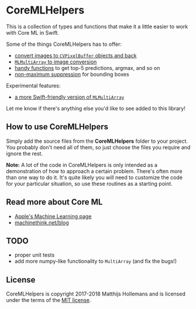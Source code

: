 # CoreMLHelpers

This is a collection of types and functions that make it a little easier to work with Core ML in Swift.

Some of the things CoreMLHelpers has to offer:

- [convert images to `CVPixelBuffer` objects and back](Docs/CVPixelBuffer.markdown)
- [`MLMultiArray` to image conversion](Docs/MultiArray2Image.markdown)
- [handy functions](Docs/HandyFunctions.markdown) to get top-5 predictions, argmax, and so on
- [non-maximum suppression](Docs/NMS.markdown) for bounding boxes

Experimental features:

- [a more Swift-friendly version of `MLMultiArray`](Docs/SwiftyMultiArray.markdown)

Let me know if there's anything else you'd like to see added to this library!

## How to use CoreMLHelpers

Simply add the source files from the **CoreMLHelpers** folder to your project. You probably don't need all of them, so just choose the files you require and ignore the rest.

**Note:** A lot of the code in CoreMLHelpers is only intended as a demonstration of how to approach a certain problem. There's often more than one way to do it. It's quite likely you will need to customize the code for your particular situation, so use these routines as a starting point.

## Read more about Core ML

- [Apple's Machine Learning page](http://developer.apple.com/machine-learning/)
- [machinethink.net/blog](http://machinethink.net/blog)

## TODO

- proper unit tests
- add more numpy-like functionality to `MultiArray` (and fix the bugs!)

## License

CoreMLHelpers is copyright 2017-2018 Matthijs Hollemans and is licensed under the terms of the [MIT license](LICENSE.txt).
